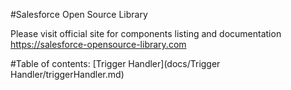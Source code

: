 #Salesforce Open Source Library



Please visit official site for components listing and documentation
https://salesforce-opensource-library.com


#Table of contents:
[Trigger Handler](docs/Trigger Handler/triggerHandler.md)